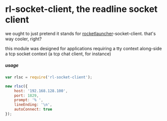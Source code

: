 # rl-socket-client, the readline socket client

we ought to just pretend it stands for [rocketlauncher](http://ioquake3.org/wp/wp-content/themes/ioq3-deboy/explodedView.png)-socket-client. that's way cooler, right?

this module was designed for applications requiring a tty context along-side a tcp socket context (a tcp chat client, for instance)

##### usage

```js
var rlsc = require('rl-socket-client');

new rlsc({
    host: '192.168.128.100',
    port: 1829,
    prompt: '% ',
    lineEnding: '\n',
    autoConnect: true
});
```
